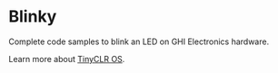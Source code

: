# Blinky

Complete code samples to blink an LED on GHI Electronics hardware.
 

Learn more about [TinyCLR OS](https://ghielectronics.com/tinyclr/features).
